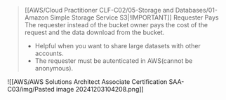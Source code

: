 
> [[AWS/Cloud Practitioner CLF-C02/05-Storage and Databases/01-Amazon Simple Storage Service S3|!IMPORTANT]] Requester Pays
> The requester instead of the bucket owner pays the cost of the request and the data download from the bucket.
> - Helpful when you want to share large datasets with other accounts.
> - The requester must be autenticated in AWS(cannot be anonymous).

![[AWS/AWS Solutions Architect Associate Certification SAA-C03/img/Pasted image 20241203104208.png]]